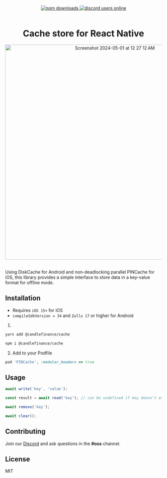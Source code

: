 <br/>

<div align="center">
   <a href="https://www.npmjs.com/package/@candlefinance%2Fcache">
  <img alt="npm downloads" src="https://img.shields.io/npm/dw/@candlefinance/cache?logo=npm&label=NPM%20downloads&cacheSeconds=3600"/>
   </a>
  <a alt="discord users online" href="https://discord.gg/qnAgjxhg6n" 
  target="_blank"
  rel="noopener noreferrer">
    <img alt="discord users online" src="https://img.shields.io/discord/986610142768406548?label=Discord&logo=discord&logoColor=white&cacheSeconds=3600"/>
    </a>
</div>
<br/>

<h1 align="center">
   Cache store for React Native 
</h1>


<div align="center">
<img width="690" alt="Screenshot 2024-05-01 at 12 27 12 AM" src="https://github.com/candlefinance/cache/assets/12258850/4632a696-3b0c-44f9-98f5-d2393137de9f">
</div>
<br/>

Using DiskCache for Android and non-deadlocking parallel PINCache for iOS, this library provides a simple interface to store data in a key-value format for offline mode.

## Installation

- Requires `iOS 15+` for iOS
- `compileSdkVersion = 34` and `Zullu 17` or higher for Android

1. 
```sh
yarn add @candlefinance/cache
```

```sh
npm i @candlefinance/cache
```

2. Add to your Podfile
```ruby
pod 'PINCache', :modular_headers => true
```

## Usage

```js
await write('key', 'value');

const result = await read('key'); // can be undefined if key doesn't exist

await remove('key');

await clear();
```

## Contributing

Join our [Discord](https://discord.gg/qnAgjxhg6n) and ask questions in the **#oss** channel.

## License

MIT
